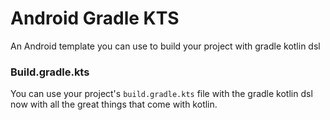 # Android Gradle KTS

An Android template you can use to build your project with gradle kotlin dsl

### Build.gradle.kts

You can use your project's `build.gradle.kts` file with the gradle kotlin dsl now with all the great
things that come with kotlin.  